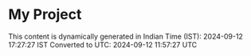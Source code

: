 # My Project

This content is dynamically generated in Indian Time (IST): 2024-09-12 17:27:27 IST
Converted to UTC: 2024-09-12 11:57:27 UTC
